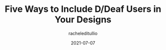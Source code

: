 ---
author: racheleditullio
date: 2021-07-07
permalink: false
publisher: tpginteractive
tags:
  - accessibility
  - design
target_url: https://www.tpgi.com/five-ways-to-include-d-deaf-users-in-your-designs/
title: Five Ways to Include D/Deaf Users in Your Designs
---